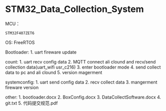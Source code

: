 # STM32_Data_Collection_System

MCU：

    STM32F407ZET6

OS:
    FreeRTOS
    
Bootloader:
    1. uart fireware update

count:
    1. uart recv config data
    2. MQTT connect ali clound and recv/send collection data(uart_wifi usr_c216)
    3. enter bootloader mode
    4. send collect data to pc and ali clound
    5. version magerment
    

systemconfig:
    1. uart send config data 
    2. recv collect data 
    3. mangerment fireware version
    
other:
    1. bootloader.docx
    2. BoxConfig.docx
    3. DataCollectSoftware.docx
    4. git.txt
    5. 代码提交规范.pdf
